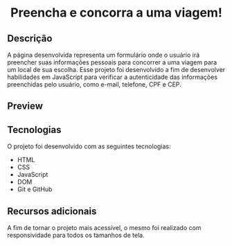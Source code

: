 <h1 align="center"> Preencha e concorra a uma viagem! </h1>

## Descrição

A página desenvolvida representa um formulário onde o usuário irá preencher suas informações pessoais para concorrer a uma viagem para um local de sua escolha. Esse projeto foi desenvolvido a fim de desenvolver habilidades em JavaScript para verificar a autenticidade das informações preenchidas pelo usuário, como e-mail, telefone, CPF e CEP.

## Preview

<p align="center">
  <!-- <img src="./assets/modelo-figma.png"> -->
<p>

## Tecnologias

O projeto foi desenvolvido com as seguintes tecnologias:

- HTML
- CSS
- JavaScript
- DOM
- Git e GitHub

## Recursos adicionais 

A fim de tornar o projeto mais acessível, o mesmo foi realizado com responsividade para todos os tamanhos de tela.
